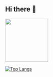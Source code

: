## Hi there 👋

<!--
**zhouxiaona/zhouxiaona** is a ✨ _special_ ✨ repository because its `README.md` (this file) appears on your GitHub profile.

Here are some ideas to get you started:

- 🔭 I’m currently working on ...
- 🌱 I’m currently learning ...
- 👯 I’m looking to collaborate on ...
- 🤔 I’m looking for help with ...
- 💬 Ask me about ...
- 📫 How to reach me: ...
- 😄 Pronouns: ...
- ⚡ Fun fact: ...
-->

<img align="" height="137px" src="https://github-readme-stats.vercel.app/api?username=zhouxiaona&hide_border=true&show_icons=true&line_height=2&bg_color=45,E66345,904E95&title_color=ffffff&icon_color=ffffff&text_color=ffffff&locale=cn" />

[![Top Langs](https://github-readme-stats.vercel.app/api/top-langs/?username=zhouxiaona&layout=compact)](https://github.com/anuraghazra/github-readme-stats)
